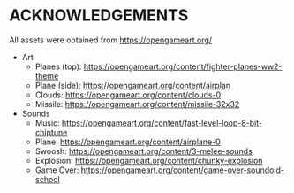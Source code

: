 # ACKNOWLEDGEMENTS

All assets were obtained from https://opengameart.org/

- Art
   - Planes (top): https://opengameart.org/content/fighter-planes-ww2-theme
   - Plane (side): https://opengameart.org/content/airplan
   - Clouds: https://opengameart.org/content/clouds-0
   - Missile: https://opengameart.org/content/missile-32x32
- Sounds
   - Music: https://opengameart.org/content/fast-level-loop-8-bit-chiptune
   - Plane: https://opengameart.org/content/airplane-0
   - Swoosh: https://opengameart.org/content/3-melee-sounds
   - Explosion: https://opengameart.org/content/chunky-explosion
   - Game Over: https://opengameart.org/content/game-over-soundold-school